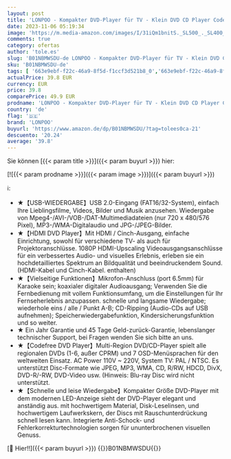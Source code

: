 ```yaml
---
layout: post
title: 'LONPOO - Kompakter DVD-Player für TV - Klein DVD CD Player Codefree  mit HDMI  1080p HD Upscaling /AV/Koaxial Ausgang  USB-Eingang & MIC-Ausgang   mit HDMI-Kabel 1 5 m '
date: 2023-11-06 05:19:34
image: 'https://m.media-amazon.com/images/I/31iQm1bnitS._SL500_._SL400_.jpg'
comments: true
category: ofertas
author: 'tole.es'
slug: 'B01NBMWSDU-de LONPOO - Kompakter DVD-Player für TV - Klein DVD CD Player...'
sku: 'B01NBMWSDU-de'
tags: [ '663e9ebf-f22c-46a9-8f5d-f1ccf3d521b8_0','663e9ebf-f22c-46a9-8f5d-f1ccf3d521b8_9901','Arborist Merchandising Root','DVD-Player','DVD-Player & -Rekorder','Elektronik & Foto','Elektronik & Foto: Produkte mit Umwelt-Label','Fernseher & Heimkino','Self Service','Special Features Stores','lonpoo','🇩🇪', ]
actualPrice: 39.8 EUR
currency: EUR
price: 39.8
comparePrice: 49.9 EUR
prodname: 'LONPOO - Kompakter DVD-Player für TV - Klein DVD CD Player Codefree  mit HDMI  1080p HD Upscaling /AV/Koaxial Ausgang  USB-Eingang & MIC-Ausgang   mit HDMI-Kabel 1 5 m '
country: 'de'
flag: '🇩🇪'
brand: 'LONPOO'
buyurl: 'https://www.amazon.de/dp/B01NBMWSDU/?tag=tolees0ca-21'
descuento: '20.24'
average: '39.8'
---
```


Sie können [{{< param title >}}]({{< param buyurl >}}) hier:

[![{{< param prodname >}}]({{< param image >}})]({{< param buyurl >}})

ℹ️:

- ★【USB-WIEDERGABE】USB 2.0-Eingang (FAT16/32-System), einfach Ihre Lieblingsfilme, Videos, Bilder und Musik anzusehen. Wiedergabe von Mpeg4-/AVI-/VOB-/DAT-Multimediadateien (nur 720 x 480/576 Pixel), MP3-/WMA-Digitalaudio und JPG-/JPEG-Bilder.
- ★【HDMI DVD Player】Mit HDMI / Cinch-Ausgang, einfache Einrichtung, sowohl für verschiedene TV- als auch für Projektoranschlüsse. 1080P HDMI-Upscaling Videoausgangsanschlüsse für ein verbessertes Audio- und visuelles Erlebnis, erleben sie ein hochdetailliertes Spektrum an Bildqualität und beeindruckendem Sound. (HDMI-Kabel und Cinch-Kabel. enthalten)
- ★【Vielseitige Funktionen】Mikrofon-Anschluss (port 6.5mm) für Karaoke sein; koaxialer digitaler Audioausgang; Verwenden Sie die Fernbedienung mit vollem Funktionsumfang, um die Einstellungen für Ihr Fernseherlebnis anzupassen. schnelle und langsame Wiedergabe; wiederhole eins / alle / Punkt A-B; CD-Ripping (Audio-CDs auf USB aufnehmen); Speicherwiedergabefunktion, Kindersicherungsfunktion und so weiter.
- ★ Ein Jahr Garantie und 45 Tage Geld-zurück-Garantie, lebenslanger technischer Support, bei Fragen wenden Sie sich bitte an uns.
- ★【Codefree DVD Player】Multi-Region DVD/CD-Player spielt alle regionalen DVDs (1-6, außer CPRM) und 7 OSD-Menüsprachen für den weltweiten Einsatz. AC Power 110V ~ 220V, System TV: PAL / NTSC. Es unterstützt Disc-Formate wie JPEG, MP3, WMA, CD, R/RW, HDCD, DivX, DVD-R/-RW, DVD-Video usw. (Hinweis: Blu-ray Disc wird nicht unterstützt.
- ★【Schnelle und leise Wiedergabe】Kompakter Größe DVD-Player mit dem modernen LED-Anzeige sieht der DVD-Player elegant und anständig aus. mit hochwertigem Material, Disk-Leselinsen, und hochwertigem Laufwerkskern, der Discs mit Rauschunterdrückung schnell lesen kann. Integrierte Anti-Schock- und Fehlerkorrekturtechnologien sorgen für ununterbrochenen visuellen Genuss.

[🛒 Hier!!]({{< param buyurl >}})
{{<world>}}B01NBMWSDU{{</world>}}
